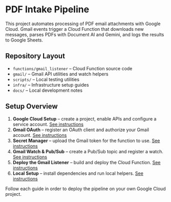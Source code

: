 # PDF Intake Pipeline

This project automates processing of PDF email attachments with Google Cloud. Gmail events trigger a Cloud Function that downloads new messages, parses PDFs with Document AI and Gemini, and logs the results to Google Sheets.

## Repository Layout

- `functions/gmail_listener` – Cloud Function source code
- `gmail/` – Gmail API utilities and watch helpers
- `scripts/` – Local testing utilities
- `infra/` – Infrastructure setup guides
- `docs/` – Local development notes

## Setup Overview

1. **Google Cloud Setup** – create a project, enable APIs and configure a service account. [See instructions](infra/google_cloud_setup.md)
2. **Gmail OAuth** – register an OAuth client and authorize your Gmail account. [See instructions](infra/oauth_setup.md)
3. **Secret Manager** – upload the Gmail token for the function to use. [See instructions](infra/secrets_setup.md)
4. **Gmail Watch & Pub/Sub** – create a Pub/Sub topic and register a watch. [See instructions](infra/pubsub_setup.md)
5. **Deploy the Gmail Listener** – build and deploy the Cloud Function. [See instructions](functions/gmail_listener/README.md)
6. **Local Setup** – install dependencies and run local helpers. [See instructions](docs/local_setup.md)

Follow each guide in order to deploy the pipeline on your own Google Cloud project.
